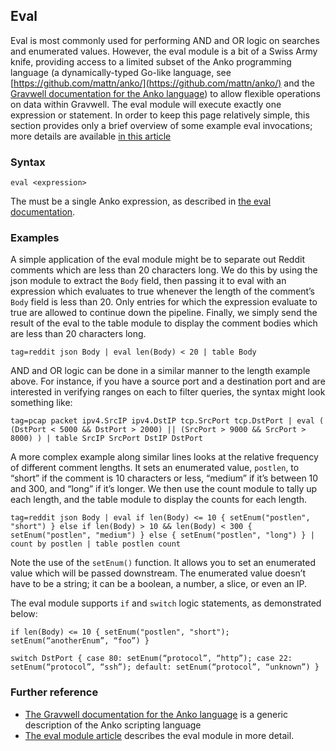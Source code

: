 ## Eval

Eval is most commonly used for performing AND and OR logic on searches and enumerated values. However, the eval module is a bit of a Swiss Army knife, providing access to a limited subset of the Anko programming language (a dynamically-typed Go-like language, see [https://github.com/mattn/anko/](https://github.com/mattn/anko/) and the [Gravwell documentation for the Anko language](#!scripting/scripting.md)) to allow flexible operations on data within Gravwell. The eval module will execute exactly one expression or statement. In order to keep this page relatively simple, this section provides only a brief overview of some example eval invocations; more details are available [in this article](#!scripting/eval.md)

### Syntax

`eval <expression>`

The <expression> must be a single Anko expression, as described in [the eval documentation](#!scripting/eval.md).

### Examples

A simple application of the eval module might be to separate out Reddit comments which are less than 20 characters long. We do this by using the json module to extract the `Body` field, then passing it to eval with an expression which evaluates to true whenever the length of the comment’s `Body` field is less than 20. Only entries for which the expression evaluate to true are allowed to continue down the pipeline. Finally, we simply send the result of the eval to the table module to display the comment bodies which are less than 20 characters long.

```
tag=reddit json Body | eval len(Body) < 20 | table Body
```

AND and OR logic can be done in a similar manner to the length example above. For instance, if you have a source port and a destination port and are interested in verifying ranges on each to filter queries, the syntax might look something like:

```
tag=pcap packet ipv4.SrcIP ipv4.DstIP tcp.SrcPort tcp.DstPort | eval ( (DstPort < 5000 && DstPort > 2000) || (SrcPort > 9000 && SrcPort > 8000) ) | table SrcIP SrcPort DstIP DstPort
```

A more complex example along similar lines looks at the relative frequency of different comment lengths. It sets an enumerated value, `postlen`, to “short” if the comment is 10 characters or less, “medium” if it’s between 10 and 300, and “long” if it’s longer. We then use the count module to tally up each length, and the table module to display the counts for each length.

```
tag=reddit json Body | eval if len(Body) <= 10 { setEnum("postlen", "short") } else if len(Body) > 10 && len(Body) < 300 { setEnum("postlen", "medium") } else { setEnum("postlen", "long") } | count by postlen | table postlen count
```

Note the use of the `setEnum()` function. It allows you to set an enumerated value which will be passed downstream. The enumerated value doesn’t have to be a string; it can be a boolean, a number, a slice, or even an IP.

The eval module supports `if` and `switch` logic statements, as demonstrated below:

```
if len(Body) <= 10 { setEnum("postlen", "short"); setEnum(“anotherEnum”, “foo”) }
```

```
switch DstPort { case 80: setEnum(“protocol”, “http”); case 22: setEnum(“protocol”, “ssh”); default: setEnum(“protocol”, “unknown”) }
```

### Further reference

* [The Gravwell documentation for the Anko language](#!scripting/scripting.md) is a generic description of the Anko scripting language
* [The eval module article](#!scripting/eval.md) describes the eval module in more detail.
